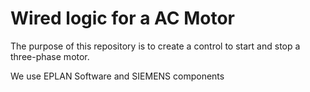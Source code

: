 # Wired logic for a AC Motor

The purpose of this repository is to create a control to start and stop a three-phase motor.

We use EPLAN Software and SIEMENS components

